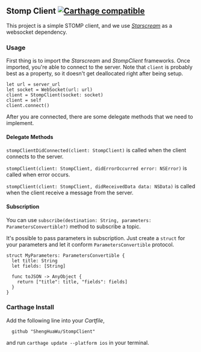 ## Stomp Client [![Carthage compatible](https://img.shields.io/badge/Carthage-compatible-4BC51D.svg?style=flat)](https://github.com/Carthage/Carthage)
This project is a simple STOMP client,
and we use [_Starscream_](https://github.com/daltoniam/starscream) as a websocket dependency.

### Usage
First thing is to import the _Starscream_ and _StompClient_ frameworks.
Once imported, you're able to connect to the server. Note that `client` is probably best as a property, so it doesn't get deallocated right after being setup.

    let url = server_url
    let socket = WebSocket(url: url)
    client = StompClient(socket: socket)
    client = self
    client.connect()

After you are connected, there are some delegate methods that we need to implement.

#### Delegate Methods
`stompClientDidConnected(client: StompClient)` is called when the client connects to the server.

`stompClient(client: StompClient, didErrorOccurred error: NSError)` is called when error occurs.

`stompClient(client: StompClient, didReceivedData data: NSData)` is called when the client receive a message from the server.

#### Subscription
You can use `subscribe(destination: String, parameters: ParametersConvertible?)` method to subscribe a topic.

It's possible to pass parameters in subscription. Just create a `struct` for your parameters and let it conform `ParametersConvertible` protocol.

    struct MyParameters: ParametersConvertible {
      let title: String
      let fields: [String]

      func toJSON -> AnyObject {
        return ["title": title, "fields": fields]
      }
    }

### Carthage Install
Add the following line into your _Cartfile_,

      github "ShengHuaWu/StompClient"

and run `carthage update --platform ios` in your terminal.
